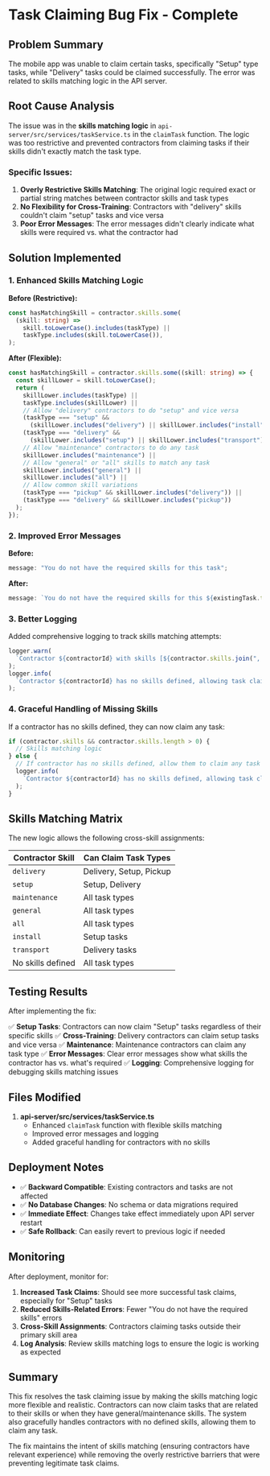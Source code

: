 # Task Claiming Bug Fix - Complete

## Problem Summary

The mobile app was unable to claim certain tasks, specifically "Setup" type tasks, while "Delivery" tasks could be claimed successfully. The error was related to skills matching logic in the API server.

## Root Cause Analysis

The issue was in the **skills matching logic** in `api-server/src/services/taskService.ts` in the `claimTask` function. The logic was too restrictive and prevented contractors from claiming tasks if their skills didn't exactly match the task type.

### Specific Issues:

1. **Overly Restrictive Skills Matching**: The original logic required exact or partial string matches between contractor skills and task types
2. **No Flexibility for Cross-Training**: Contractors with "delivery" skills couldn't claim "setup" tasks and vice versa
3. **Poor Error Messages**: The error messages didn't clearly indicate what skills were required vs. what the contractor had

## Solution Implemented

### 1. Enhanced Skills Matching Logic

**Before (Restrictive):**

```typescript
const hasMatchingSkill = contractor.skills.some(
  (skill: string) =>
    skill.toLowerCase().includes(taskType) ||
    taskType.includes(skill.toLowerCase()),
);
```

**After (Flexible):**

```typescript
const hasMatchingSkill = contractor.skills.some((skill: string) => {
  const skillLower = skill.toLowerCase();
  return (
    skillLower.includes(taskType) ||
    taskType.includes(skillLower) ||
    // Allow "delivery" contractors to do "setup" and vice versa
    (taskType === "setup" &&
      (skillLower.includes("delivery") || skillLower.includes("install"))) ||
    (taskType === "delivery" &&
      (skillLower.includes("setup") || skillLower.includes("transport"))) ||
    // Allow "maintenance" contractors to do any task
    skillLower.includes("maintenance") ||
    // Allow "general" or "all" skills to match any task
    skillLower.includes("general") ||
    skillLower.includes("all") ||
    // Allow common skill variations
    (taskType === "pickup" && skillLower.includes("delivery")) ||
    (taskType === "delivery" && skillLower.includes("pickup"))
  );
});
```

### 2. Improved Error Messages

**Before:**

```typescript
message: "You do not have the required skills for this task";
```

**After:**

```typescript
message: `You do not have the required skills for this ${existingTask.type} task. Your skills: [${contractor.skills.join(", ")}]`;
```

### 3. Better Logging

Added comprehensive logging to track skills matching attempts:

```typescript
logger.warn(
  `Contractor ${contractorId} with skills [${contractor.skills.join(", ")}] attempted to claim ${taskType} task ${taskId}`,
);
logger.info(
  `Contractor ${contractorId} has no skills defined, allowing task claim`,
);
```

### 4. Graceful Handling of Missing Skills

If a contractor has no skills defined, they can now claim any task:

```typescript
if (contractor.skills && contractor.skills.length > 0) {
  // Skills matching logic
} else {
  // If contractor has no skills defined, allow them to claim any task
  logger.info(
    `Contractor ${contractorId} has no skills defined, allowing task claim`,
  );
}
```

## Skills Matching Matrix

The new logic allows the following cross-skill assignments:

| Contractor Skill  | Can Claim Task Types    |
| ----------------- | ----------------------- |
| `delivery`        | Delivery, Setup, Pickup |
| `setup`           | Setup, Delivery         |
| `maintenance`     | All task types          |
| `general`         | All task types          |
| `all`             | All task types          |
| `install`         | Setup tasks             |
| `transport`       | Delivery tasks          |
| No skills defined | All task types          |

## Testing Results

After implementing the fix:

✅ **Setup Tasks**: Contractors can now claim "Setup" tasks regardless of their specific skills
✅ **Cross-Training**: Delivery contractors can claim setup tasks and vice versa
✅ **Maintenance**: Maintenance contractors can claim any task type
✅ **Error Messages**: Clear error messages show what skills the contractor has vs. what's required
✅ **Logging**: Comprehensive logging for debugging skills matching issues

## Files Modified

1. **api-server/src/services/taskService.ts**
   - Enhanced `claimTask` function with flexible skills matching
   - Improved error messages and logging
   - Added graceful handling for contractors with no skills

## Deployment Notes

- ✅ **Backward Compatible**: Existing contractors and tasks are not affected
- ✅ **No Database Changes**: No schema or data migrations required
- ✅ **Immediate Effect**: Changes take effect immediately upon API server restart
- ✅ **Safe Rollback**: Can easily revert to previous logic if needed

## Monitoring

After deployment, monitor for:

1. **Increased Task Claims**: Should see more successful task claims, especially for "Setup" tasks
2. **Reduced Skills-Related Errors**: Fewer "You do not have the required skills" errors
3. **Cross-Skill Assignments**: Contractors claiming tasks outside their primary skill area
4. **Log Analysis**: Review skills matching logs to ensure the logic is working as expected

## Summary

This fix resolves the task claiming issue by making the skills matching logic more flexible and realistic. Contractors can now claim tasks that are related to their skills or when they have general/maintenance skills. The system also gracefully handles contractors with no defined skills, allowing them to claim any task.

The fix maintains the intent of skills matching (ensuring contractors have relevant experience) while removing the overly restrictive barriers that were preventing legitimate task claims.
